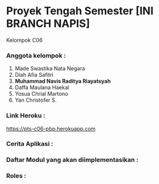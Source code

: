 # Proyek Tengah Semester [INI BRANCH NAPIS]

 Kelompok C06

### Anggota kelompok :

1. Made Swastika Nata Negara
2. Diah Afia Safitri
3. **Muhammad Navis Raditya Riayatsyah**
4. Daffa Maulana Haekal
5. Yosua Chrial Martono
6. Yan Christofer S.

### Link Heroku :

https://pts-c06-pbp.herokuapp.com

### Cerita Aplikasi :

### Daftar Modul yang akan diimplementasikan :

### Roles :
